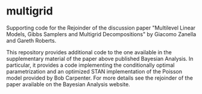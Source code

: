 # multigrid
Supporting code for the Rejoinder of the discussion paper "Multilevel Linear Models, Gibbs Samplers and Multigrid Decompositions" by Giacomo Zanella and Gareth Roberts.

This repository provides additional code to the one available in the supplementary material of the paper above published Bayesian Analysis.
In particular, it provides a code implementing the conditionally optimal parametrization and an optimized STAN implementation of the Poisson model provided by Bob Carpenter.
For more details see the rejoinder of the paper available on the Bayesian Analysis website. 
